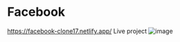 # Facebook

https://facebook-clone17.netlify.app/ Live project 
![image](https://user-images.githubusercontent.com/113522636/227759881-f9d7ab09-e021-40a9-9427-6c3e99b236db.png)
